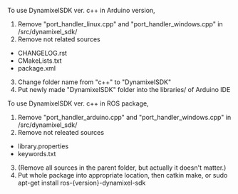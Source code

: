 To use DynamixelSDK ver. c++ in Arduino version,

1. Remove "port_handler_linux.cpp" and "port_handler_windows.cpp" in /src/dynamixel_sdk/
2. Remove not related sources
  * CHANGELOG.rst
  * CMakeLists.txt
  * package.xml
3. Change folder name from "c++" to "DynamixelSDK"
4. Put newly made "DynamixelSDK" folder into the libraries/ of Arduino IDE

To use DynamixelSDK ver. c++ in ROS package,

1. Remove "port_handler_arduino.cpp" and "port_handler_windows.cpp" in /src/dynamixel_sdk/
2. Remove not releated sources
  * library.properties
  * keywords.txt
3. (Remove all sources in the parent folder, but actually it doesn't matter.)
4. Put whole package into appropriate location, then catkin make, or sudo apt-get install ros-{version}-dynamixel-sdk
